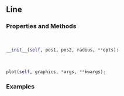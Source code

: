 ## <a id="McUtils.Plots.Primitives.Line">Line</a>


### Properties and Methods
<a id="McUtils.Plots.Primitives.Line.__init__" class="docs-object-method">&nbsp;</a>
```python
__init__(self, pos1, pos2, radius, **opts): 
```

<a id="McUtils.Plots.Primitives.Line.plot" class="docs-object-method">&nbsp;</a>
```python
plot(self, graphics, *args, **kwargs): 
```

### Examples


